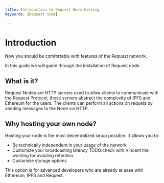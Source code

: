 ```yaml
---
title: Introduction to Request Node hosting
keywords: [Request node]

---
```


# Introduction

Now you should be comfortable with features of the Request network.

In this guide we will guide through the installation of Request node.

## What is it?

Request Nodes are HTTP servers used to allow clients to communicate with the Request Protocol, these servers abstract the complexity of IPFS and Ethereum for the users. The clients can perform all actions on requets by sending messages to the Node via HTTP.

## Why hosting your own node?

Hosting your node is the most decentralized setup possible. It allows you to:
* Be technically independent in your usage of the network
* Customize your broadcasting latency TODO:check with Vincent the wording for avoiding retention
* Customize storage options

This option is for advanced developers who are already at ease with Ethereum, IPFS and Request.
